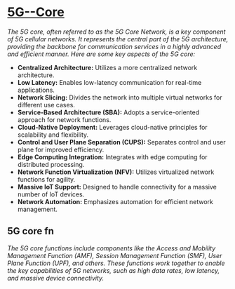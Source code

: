 # [5G--Core]()

*The 5G core, often referred to as the 5G Core Network, is a key component of 5G cellular networks. It represents the central part of the 5G architecture, providing the backbone for communication services in a highly advanced and efficient manner. Here are some key aspects of the 5G core:*


- **Centralized Architecture:** Utilizes a more centralized network architecture.
- **Low Latency:** Enables low-latency communication for real-time applications.
- **Network Slicing:** Divides the network into multiple virtual networks for different use cases.
- **Service-Based Architecture (SBA):** Adopts a service-oriented approach for network functions.
- **Cloud-Native Deployment:** Leverages cloud-native principles for scalability and flexibility.
- **Control and User Plane Separation (CUPS):** Separates control and user plane for improved efficiency.
- **Edge Computing Integration:** Integrates with edge computing for distributed processing.
- **Network Function Virtualization (NFV):** Utilizes virtualized network functions for agility.
- **Massive IoT Support:** Designed to handle connectivity for a massive number of IoT devices.
- **Network Automation:** Emphasizes automation for efficient network management.

  
## 5G core fn

*The 5G core functions include components like the Access and Mobility Management Function (AMF), Session Management Function (SMF), User Plane Function (UPF), and others. These functions work together to enable the key capabilities of 5G networks, such as high data rates, low latency, and massive device connectivity.*
